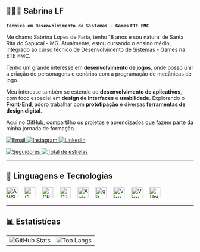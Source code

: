 ## 👩🏻‍💻 Sabrina LF

**`Técnica em Desenvolvimento de Sistemas - Games`**
**`ETE FMC`**

Me chamo Sabrina Lopes de Faria, tenho 18 anos e sou natural de Santa Rita do Sapucaí - MG. Atualmente, estou cursando o ensino médio, integrado ao curso técnico de Desenvolvimento de Sistemas - Games na ETE FMC. 

Tenho um grande interesse em **desenvolvimento de jogos**, onde posso unir a criação de personagens e cenários com a programação de mecânicas de jogo.

Meu interesse também se estende ao **desenvolvimento de aplicativos**, com foco especial em **design de interfaces** e **usabilidade**. Explorando o **Front-End**, adoro trabalhar com **prototipação** e diversas **ferramentas de design digital**.

Aqui no GitHub, compartilho os projetos e aprendizados que fazem parte da minha jornada de formação.

<p align="left">
    <a href="sabrinalf102@gmail.com">
        <img 
            alt="Email" 
            title="Enviar um e-mail" 
            src="https://custom-icon-badges.demolab.com/badge/Email-E61B23.svg?logo=mail&logoColor=white" 
        />
    </a>
    <a href="https://www.instagram.com/lf_sabrina_/" target="_blank">
    <img 
        alt="Instagram" 
        title="Me siga no Instagram" 
        src="https://custom-icon-badges.demolab.com/badge/Instagram-%23E1306C.svg?logo=instagram&logoColor=white" 
    />
</a>
      <a href="https://www.linkedin.com/in/seulinkedin/" target="_blank">
        <img 
            alt="LinkedIn" 
            title="Conecte-se comigo no LinkedIn" 
            src="https://custom-icon-badges.demolab.com/badge/LinkedIn-0077B5.svg?logo=linkedin&logoColor=white" 
        />
    </a>
</p>

<p align="left">
    <a href="https://github.com/lfsabrinaa?tab=followers">
        <img 
            alt="Seguidores" 
            title="Me siga no GitHub" 
            src="https://custom-icon-badges.demolab.com/github/followers/lfsabrinaa?color=236ad3&labelColor=1155ba&style=for-the-badge&logo=github&label=Seguidores&logoColor=white"
        />
    </a>
    <a href="https://github.com/lfsabrinaa?tab=repositories&sort=stargazers">
        <img 
            alt="Total de estrelas" 
            title="Total de estrelas GitHub" 
            src="https://custom-icon-badges.demolab.com/github/stars/lfsabrinaa?color=55960c&style=for-the-badge&labelColor=488207&logo=star&label=estrelas"
        />
    </a>
</p>

---

## 👾 Linguagens e Tecnologias

<img
align="left" 
alt="AWS"
title="AWS" 
width="30px" 
style="padding-right: 15px;" 
 src="https://cdn.jsdelivr.net/gh/devicons/devicon@latest/icons/amazonwebservices/amazonwebservices-original-wordmark.svg"
/>

<img
align="left" 
alt="C"
title="C" 
width="30px" 
style="padding-right: 15px;" 
src="https://cdn.jsdelivr.net/gh/devicons/devicon@latest/icons/c/c-original.svg"
 />

<img
align="left" 
alt="CPP"
title="CPP" 
width="30px" 
style="padding-right: 15px;" 
src="https://cdn.jsdelivr.net/gh/devicons/devicon@latest/icons/cplusplus/cplusplus-original.svg"
 />

<img
align="left" 
alt="CS"
title="CS" 
width="30px" 
style="padding-right: 15px;" 
src="https://cdn.jsdelivr.net/gh/devicons/devicon@latest/icons/csharp/csharp-original.svg"
 />

<img
align="left" 
alt="Arduino"
title="Arduino" 
width="30px" 
style="padding-right: 15px;" 
src="https://cdn.jsdelivr.net/gh/devicons/devicon@latest/icons/arduino/arduino-original-wordmark.svg"
 />

<img
align="left" 
alt="git"
title="git" 
width="30px" 
style="padding-right: 15px;" 
src="https://cdn.jsdelivr.net/gh/devicons/devicon@latest/icons/git/git-original.svg"
 />

<img
align="left" 
alt="Visual Studio Code"
title="Visual Studio Code" 
width="30px" 
style="padding-right: 15px;" 
src="https://cdn.jsdelivr.net/gh/devicons/devicon@latest/icons/visualstudio/visualstudio-original.svg"
 />  

<img
align="left" 
alt="Visual Studio Community"
title="Visual Studio Community" 
width="30px" 
style="padding-right: 15px;" 
src="https://cdn.jsdelivr.net/gh/devicons/devicon@latest/icons/vscode/vscode-original.svg"
 />     

<img
align="left" 
alt="Unity"
title="Unity" 
width="30px" 
style="padding-right: 15px;" 
src="https://cdn.jsdelivr.net/gh/devicons/devicon@latest/icons/unity/unity-original.svg"
 />   

<br/>
<br/>

---

## 📊 Estatistícas

<p align="center">
  <table>
    <tr>
      <td>
        <img
          alt="GitHub Stats"
          src="https://github-readme-stats.vercel.app/api?username=lfsabrinaa&show_icons=true&theme=radical&locale=pt-br&cache_seconds=60"
        />
      </td>
      <td>
        <img
          alt="Top Langs"
          src="https://github-readme-stats.vercel.app/api/top-langs/?username=lfsabrinaa&theme=radical&layout=compact&custom_title=Tecnologias&langs_count=9&cache_seconds=60"
        />
      </td>
    </tr>
  </table>
</p>
